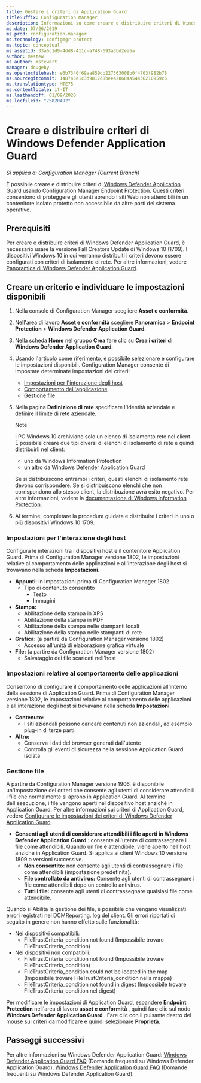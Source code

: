 ```yaml
---
title: Gestire i criteri di Application Guard
titleSuffix: Configuration Manager
description: Informazioni su come creare e distribuire criteri di Windows Defender Application Guard
ms.date: 07/26/2019
ms.prod: configuration-manager
ms.technology: configmgr-protect
ms.topic: conceptual
ms.assetid: 33a6c1d9-4dd8-411c-a748-693a5bd2ea5a
author: mestew
ms.author: mstewart
manager: dougeby
ms.openlocfilehash: e6b7340f69aa859db227363008b0f4703f982b78
ms.sourcegitcommit: 148745e1c3d9817d8beea20684a54436210959c6
ms.translationtype: MTE75
ms.contentlocale: it-IT
ms.lasthandoff: 01/09/2020
ms.locfileid: "75820492"
---
```

# <a name="create-and-deploy-windows-defender-application-guard-policy"></a>Creare e distribuire criteri di Windows Defender Application Guard

*Si applica a: Configuration Manager (Current Branch)*
<!-- 1351960 -->  
È possibile creare e distribuire criteri di [Windows Defender Application Guard](https://docs.microsoft.com/windows/threat-protection/windows-defender-application-guard/wd-app-guard-overview) usando Configuration Manager Endpoint Protection. Questi criteri consentono di proteggere gli utenti aprendo i siti Web non attendibili in un contenitore isolato protetto non accessibile da altre parti del sistema operativo.

## <a name="prerequisites"></a>Prerequisiti

Per creare e distribuire criteri di Windows Defender Application Guard, è necessario usare la versione Fall Creators Update di Windows 10 (1709). I dispositivi Windows 10 in cui verranno distribuiti i criteri devono essere configurati con criteri di isolamento di rete. Per altre informazioni, vedere [Panoramica di Windows Defender Application Guard](https://docs.microsoft.com/windows/threat-protection/windows-defender-application-guard/wd-app-guard-overview).

## <a name="create-a-policy-and-to-browse-the-available-settings"></a>Creare un criterio e individuare le impostazioni disponibili

1. Nella console di Configuration Manager scegliere **Asset e conformità**.
2. Nell'area di lavoro **Asset e conformità** scegliere **Panoramica** > **Endpoint Protection** > **Windows Defender Application Guard**.
3. Nella scheda **Home** nel gruppo **Crea** fare clic su **Crea i criteri di Windows Defender Application Guard**.
4. Usando l'[articolo](https://docs.microsoft.com/windows/security/threat-protection/windows-defender-application-guard/configure-wd-app-guard) come riferimento, è possibile selezionare e configurare le impostazioni disponibili. Configuration Manager consente di impostare determinate impostazioni dei criteri:
   - [Impostazioni per l'interazione degli host](#bkmk_HIS)
   - [Comportamento dell'applicazione](#bkmk_ABS)
   - [Gestione file](#bkmk_FM)
5. Nella pagina **Definizione di rete** specificare l'identità aziendale e definire il limite di rete aziendale.

    > [!NOTE]
    > I PC Windows 10 archiviano solo un elenco di isolamento rete nel client. È possibile creare due tipi diversi di elenchi di isolamento di rete e quindi distribuirli nel client:
    >
    >  - uno da Windows Information Protection
    >  - un altro da Windows Defender Application Guard
    >
    > Se si distribuiscono entrambi i criteri, questi elenchi di isolamento rete devono corrispondere. Se si distribuiscono elenchi che non corrispondono allo stesso client, la distribuzione avrà esito negativo. Per altre informazioni, vedere la [documentazione di Windows Information Protection](https://docs.microsoft.com/windows/threat-protection/windows-information-protection/create-wip-policy-using-sccm).

6. Al termine, completare la procedura guidata e distribuire i criteri in uno o più dispositivi Windows 10 1709.

### <a name="bkmk_HIS"></a> Impostazioni per l'interazione degli host

Configura le interazioni tra i dispositivi host e il contenitore Application Guard. Prima di Configuration Manager versione 1802, le impostazioni relative al comportamento delle applicazioni e all'interazione degli host si trovavano nella scheda **Impostazioni**.

- **Appunti**: in Impostazioni prima di Configuration Manager 1802
  - Tipo di contenuto consentito
    - Testo
    - Immagini
- **Stampa:**
  - Abilitazione della stampa in XPS
  - Abilitazione della stampa in PDF
  - Abilitazione della stampa nelle stampanti locali
  - Abilitazione della stampa nelle stampanti di rete
- **Grafica:** (a partire da Configuration Manager versione 1802)
  - Accesso all'unità di elaborazione grafica virtuale
- **File:** (a partire da Configuration Manager versione 1802)
  - Salvataggio dei file scaricati nell'host

### <a name="bkmk_ABS"></a> Impostazioni relative al comportamento delle applicazioni

Consentono di configurare il comportamento delle applicazioni all'interno della sessione di Application Guard. Prima di Configuration Manager versione 1802, le impostazioni relative al comportamento delle applicazioni e all'interazione degli host si trovavano nella scheda **Impostazioni**.

- **Contenuto:**
  - I siti aziendali possono caricare contenuti non aziendali, ad esempio plug-in di terze parti.
- **Altro:**
  - Conserva i dati del browser generati dall'utente
  - Controlla gli eventi di sicurezza nella sessione Application Guard isolata

### <a name="bkmk_FM"></a> Gestione file
<!--3555858-->
A partire da Configuration Manager versione 1906, è disponibile un'impostazione dei criteri che consente agli utenti di considerare attendibili i file che normalmente si aprono in Application Guard. Al termine dell'esecuzione, i file vengono aperti nel dispositivo host anziché in Application Guard. Per altre informazioni sui criteri di Application Guard, vedere [Configurare le impostazioni dei criteri di Windows Defender Application Guard](https://docs.microsoft.com/windows/security/threat-protection/windows-defender-application-guard/configure-wd-app-guard).

- **Consenti agli utenti di considerare attendibili i file aperti in Windows Defender Application Guard** : consente all'utente di contrassegnare i file come attendibili. Quando un file è attendibile, viene aperto nell'host anziché in Application Guard. Si applica ai client Windows 10 versione 1809 o versioni successive.
  - **Non consentito:** non consente agli utenti di contrassegnare i file come attendibili (impostazione predefinita).
  - **File controllato da antivirus:** Consente agli utenti di contrassegnare i file come attendibili dopo un controllo antivirus.
  - **Tutti i file:** consente agli utenti di contrassegnare qualsiasi file come attendibile.

Quando si Abilita la gestione dei file, è possibile che vengano visualizzati errori registrati nel DCMReporting. log del client. Gli errori riportati di seguito in genere non hanno effetto sulle funzionalità: <!--4619457-->

- Nei dispositivi compatibili:
  - FileTrustCriteria_condition not found (Impossibile trovare FileTrustCriteria_condition)
- Nei dispositivi non compatibili:
  - FileTrustCriteria_condition not found (Impossibile trovare FileTrustCriteria_condition)
  - FileTrustCriteria_condition could not be located in the map (Impossibile trovare FileTrustCriteria_condition nella mappa)
  - FileTrustCriteria_condition not found in digest (Impossibile trovare FileTrustCriteria_condition nel digest)

Per modificare le impostazioni di Application Guard, espandere **Endpoint Protection** nell'area di lavoro **asset e conformità** , quindi fare clic sul nodo **Windows Defender Application Guard** . Fare clic con il pulsante destro del mouse sui criteri da modificare e quindi selezionare **Proprietà**.

## <a name="next-steps"></a>Passaggi successivi

Per altre informazioni su Windows Defender Application Guard: [Windows Defender Application Guard FAQ](https://docs.microsoft.com/windows/security/threat-protection/windows-defender-application-guard/wd-app-guard-overview) (Domande frequenti su Windows Defender Application Guard).
[Windows Defender Application Guard FAQ](https://docs.microsoft.com/windows/security/threat-protection/windows-defender-application-guard/faq-wd-app-guard) (Domande frequenti su Windows Defender Application Guard).
